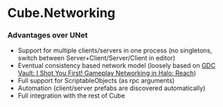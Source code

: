 # Cube.Networking
### Advantages over UNet ###
  - Support for multiple clients/servers in one process (no singletons, switch between Server+Client/Server/Client in editor)
  - Eventual consistency based network model (loosely based on [GDC Vault: I Shot You First! Gameplay Networking in Halo: Reach](http://www.gdcvault.com/play/1014345/I-Shot-You-First-Networking))
  - Full support for ScriptableObjects (as rpc arguments)
  - Automation (client/server prefabs are discovered automatically)
  - Full integration with the rest of Cube
